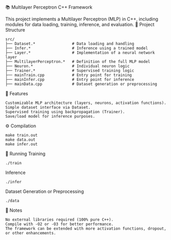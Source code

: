 📚 Multilayer Perceptron C++ Framework

This project implements a Multilayer Perceptron (MLP) in C++, including modules for data loading, training, inference, and evaluation.
📁 Project Structure

    src/
    ├── Dataset.*                # Data loading and handling
    ├── Infer.*                  # Inference using a trained model
    ├── Layer.*                  # Implementation of a neural network layer
    ├── MultilayerPerceptron.*   # Definition of the full MLP model
    ├── Neuron.*                 # Individual neuron logic
    ├── Trainer.*                # Supervised training logic
    ├── mainTrain.cpp            # Entry point for training
    ├── mainInfer.cpp            # Entry point for inference
    ├── mainData.cpp             # Dataset generation or preprocessing

🧠 Features

    Customizable MLP architecture (layers, neurons, activation functions).
    Simple dataset interface via Dataset.
    Supervised training using backpropagation (Trainer).
    Save/load model for inference purposes.

⚙️ Compilation

    make train.out
    make data.out
    make infer.out

🚀 Running
Training

    ./train
Inference

    ./infer
Dataset Generation or Preprocessing

    ./data

📌 Notes

    No external libraries required (100% pure C++).
    Compile with -O2 or -O3 for better performance.
    The framework can be extended with more activation functions, dropout, or other enhancements.
